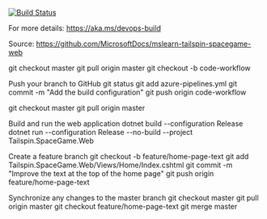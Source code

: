 [![Build Status](https://maheshpesani.visualstudio.com/Space%20Game%20-%20web%20-%20Pipeline/_apis/build/status/MaheshPesani.tailspin-spacegame-web?branchName=master)](https://maheshpesani.visualstudio.com/Space%20Game%20-%20web%20-%20Pipeline/_build/latest?definitionId=18&branchName=master)

For more details:
https://aka.ms/devops-build

Source: https://github.com/MicrosoftDocs/mslearn-tailspin-spacegame-web

git checkout master
git pull origin master
git checkout -b code-workflow

Push your branch to GitHub
git status
git add azure-pipelines.yml
git commit -m "Add the build configuration"
git push origin code-workflow

git checkout master
git pull origin master

Build and run the web application
dotnet build --configuration Release
dotnet run --configuration Release --no-build --project Tailspin.SpaceGame.Web

Create a feature branch
git checkout -b feature/home-page-text
git add Tailspin.SpaceGame.Web/Views/Home/Index.cshtml
git commit -m "Improve the text at the top of the home page"
git push origin feature/home-page-text

Synchronize any changes to the master branch
git checkout master
git pull origin master
git checkout feature/home-page-text
git merge master

